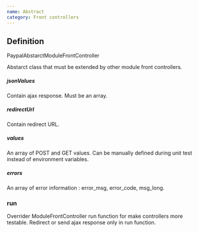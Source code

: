 ```yaml
---
name: Abstract
category: Front controllers
---
```


## Definition
PaypalAbstarctModuleFrontController

Abstarct class that must be extended by other module front controllers.

##### jsonValues
Contain ajax response. Must be an array.

##### redirectUrl
Contain redirect URL.

##### values
An array of POST and GET values. Can be manually defined during unit test
instead of environment variables.

##### errors
An array of error information : error_msg, error_code, msg_long.

### run
Overrider ModuleFrontController run function for make controllers more testable.
Redirect or send ajax response only in run function.